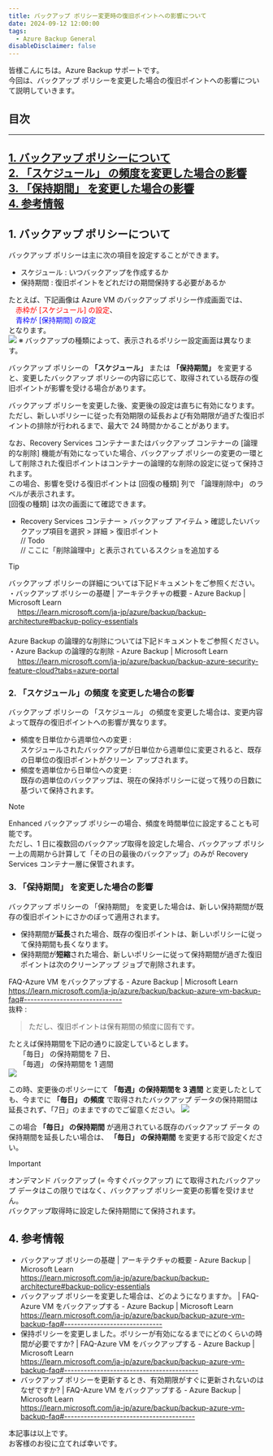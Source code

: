 ```yaml
---
title: バックアップ ポリシー変更時の復旧ポイントへの影響について
date: 2024-09-12 12:00:00
tags:
  - Azure Backup General
disableDisclaimer: false
---
```


<!-- more -->
皆様こんにちは。Azure Backup サポートです。  
今回は、バックアップ ポリシーを変更した場合の復旧ポイントへの影響について説明していきます。  

## 目次
-----------------------------------------------------------
[1. バックアップ ポリシーについて](#1)  
[2. 「スケジュール」 の頻度を変更した場合の影響](#2)  
[3. 「保持期間」 を変更した場合の影響](#3)  
[4. 参考情報](#4)
-----------------------------------------------------------

## <a id="1"></a> 1. バックアップ ポリシーについて
バックアップ ポリシーは主に次の項目を設定することができます。
* スケジュール : いつバックアップを作成するか
* 保持期間 : 復旧ポイントをどれだけの期間保持する必要があるか

たとえば、下記画像は Azure VM のバックアップ ポリシー作成画面では、  
　<font color="Red">赤枠が [スケジュール] の設定</font>、  
　<font color="Blue">青枠が [保持期間] の設定</font>  
となります。  
<img src="https://github.com/user-attachments/assets/54fcf4da-c2ab-47ac-95d5-bc1816923e63">
※ バックアップの種類によって、表示されるポリシー設定画面は異なります。


バックアップ ポリシーの **「スケジュール」** または **「保持期間」** を変更すると、変更したバックアップ ポリシーの内容に応じて、取得されている既存の復旧ポイントが影響を受ける場合があります。

バックアップ ポリシーを変更した後、変更後の設定は直ちに有効になります。  
ただし、新しいポリシーに従った有効期限の延長および有効期限が過ぎた復旧ポイントの排除が行われるまで、最大で 24 時間かかることがあります。

なお、Recovery Services コンテナーまたはバックアップ コンテナーの [論理的な削除] 機能が有効になっていた場合、バックアップ ポリシーの変更の一環として削除された復旧ポイントはコンテナーの論理的な削除の設定に従って保持されます。  
この場合、影響を受ける復旧ポイントは [回復の種類] 列で 「論理削除中」 のラベルが表示されます。  
[回復の種類] は次の画面にて確認できます。  
* Recovery Services コンテナー > バックアップ アイテム > 確認したいバックアップ項目を選択 > 詳細 > 復旧ポイント  
  // Todo  
  // ここに「削除論理中」と表示されているスクショを追加する

> [!TIP]
> バックアップ ポリシーの詳細については下記ドキュメントをご参照ください。  
> ・バックアップ ポリシーの基礎 | アーキテクチャの概要 - Azure Backup | Microsoft Learn  
> 　 https://learn.microsoft.com/ja-jp/azure/backup/backup-architecture#backup-policy-essentials  
> 　  
> Azure Backup の論理的な削除については下記ドキュメントをご参照ください。  
> ・Azure Backup の論理的な削除 - Azure Backup | Microsoft Learn  
> 　 https://learn.microsoft.com/ja-jp/azure/backup/backup-azure-security-feature-cloud?tabs=azure-portal

### <a id="2"></a> 2. 「スケジュール」の頻度 を変更した場合の影響

バックアップ ポリシーの 「スケジュール」 の頻度を変更した場合は、変更内容よって既存の復旧ポイントへの影響が異なります。
* 頻度を日単位から週単位への変更 :   
スケジュールされたバックアップが日単位から週単位に変更されると、既存の日単位の復旧ポイントがクリーン アップされます。
* 頻度を週単位から日単位への変更 :   
既存の週単位のバックアップは、現在の保持ポリシーに従って残りの日数に基づいて保持されます。

> [!NOTE]
> Enhanced バックアップ ポリシーの場合、頻度を時間単位に設定することも可能です。  
> ただし、1 日に複数回のバックアップ取得を設定した場合、バックアップ ポリシー上の周期から計算して「その日の最後のバックアップ」のみが Recovery Services コンテナー層に保管されます。

### <a id="3"></a> 3. 「保持期間」 を変更した場合の影響

バックアップ ポリシーの 「保持期間」 を変更した場合は、新しい保持期間が既存の復旧ポイントにさかのぼって適用されます。
* 保持期間が**延長**された場合、既存の復旧ポイントは、新しいポリシーに従って保持期間も長くなります。
* 保持期間が**短縮**された場合、新しいポリシーに従って保持期間が過ぎた復旧ポイントは次のクリーンアップ ジョブで削除されます。

FAQ-Azure VM をバックアップする - Azure Backup | Microsoft Learn  
https://learn.microsoft.com/ja-jp/azure/backup/backup-azure-vm-backup-faq#------------------------------  
抜粋 :
> ただし、復旧ポイントは保有期間の頻度に固有です。

たとえば保持期間を下記の通りに設定しているとします。  
　　「毎日」 の保持期間を 7 日、  
　　「毎週」 の保持期間を 1 週間  
<img src="https://github.com/user-attachments/assets/8212d50f-8dec-44e5-a828-c845aa30ef9b">


この時、変更後のポリシーにて **「毎週」の保持期間を 3 週間** と変更したとしても、今までに **「毎日」 の頻度** で取得されたバックアップ データの保持期間は延長されず、「7日」のままですのでご留意ください。
<img src="https://github.com/user-attachments/assets/d9eb1ebc-a96d-41a9-aa1a-5d53ca22e7ac">

この場合 **「毎日」 の保持期間** が適用されている既存のバックアップ データ の保持期間を延長したい場合は、 **「毎日」 の保持期間** を変更する形で設定ください。

> [!IMPORTANT]
> オンデマンド バックアップ (= 今すぐバックアップ) にて取得されたバックアップ データはこの限りではなく、バックアップ ポリシー変更の影響を受けません。  
> バックアップ取得時に設定した保持期間にて保持されます。

## <a id="4"></a>4. 参考情報

* バックアップ ポリシーの基礎 | アーキテクチャの概要 - Azure Backup | Microsoft Learn  
https://learn.microsoft.com/ja-jp/azure/backup/backup-architecture#backup-policy-essentials
* バックアップ ポリシーを変更した場合は、どのようになりますか。 | FAQ-Azure VM をバックアップする - Azure Backup | Microsoft Learn  
https://learn.microsoft.com/ja-jp/azure/backup/backup-azure-vm-backup-faq#------------------------------
* 保持ポリシーを変更しました。ポリシーが有効になるまでにどのくらいの時間が必要ですか? | FAQ-Azure VM をバックアップする - Azure Backup | Microsoft Learn  
https://learn.microsoft.com/ja-jp/azure/backup/backup-azure-vm-backup-faq#-----------------------------------------
* バックアップ ポリシーを更新するとき、有効期限がすぐに更新されないのはなぜですか? | FAQ-Azure VM をバックアップする - Azure Backup | Microsoft Learn  
https://learn.microsoft.com/ja-jp/azure/backup/backup-azure-vm-backup-faq#----------------------------------------

本記事は以上です。  
お客様のお役に立てれば幸いです。